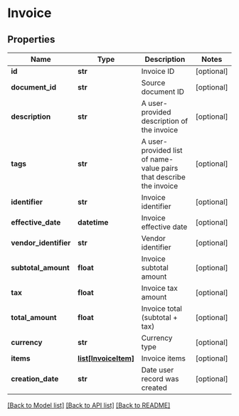 # Invoice

## Properties
Name | Type | Description | Notes
------------ | ------------- | ------------- | -------------
**id** | **str** | Invoice ID | [optional] 
**document_id** | **str** | Source document ID | [optional] 
**description** | **str** | A user-provided description of the invoice | [optional] 
**tags** | **str** | A user-provided list of name-value pairs that describe the invoice | [optional] 
**identifier** | **str** | Invoice identifier | [optional] 
**effective_date** | **datetime** | Invoice effective date | [optional] 
**vendor_identifier** | **str** | Vendor identifier | [optional] 
**subtotal_amount** | **float** | Invoice subtotal amount | [optional] 
**tax** | **float** | Invoice tax amount | [optional] 
**total_amount** | **float** | Invoice total (subtotal + tax) | [optional] 
**currency** | **str** | Currency type | [optional] 
**items** | [**list[InvoiceItem]**](InvoiceItem.md) | Invoice items | [optional] 
**creation_date** | **str** | Date user record was created | [optional] 

[[Back to Model list]](../README.md#documentation-for-models) [[Back to API list]](../README.md#documentation-for-api-endpoints) [[Back to README]](../README.md)


